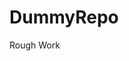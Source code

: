 # DummyRepo
Rough Work 






















































































